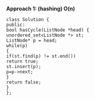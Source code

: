 **Approach 1: (hashing) O(n)**
```
class Solution {
public:
bool hasCycle(ListNode *head) {
unordered_set<ListNode *> st;
ListNode* p = head;
while(p)
{
if(st.find(p) != st.end())
return true;
st.insert(p);
p=p->next;
}
return false;
}
};
```
​
​